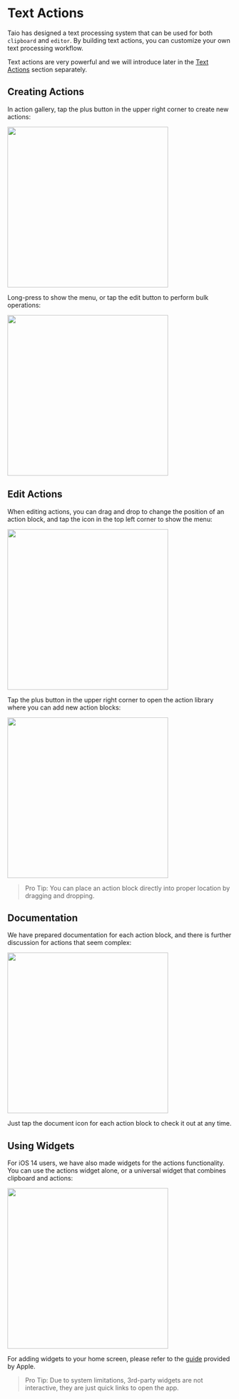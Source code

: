 # Text Actions

Taio has designed a text processing system that can be used for both `clipboard` and `editor`. By building text actions, you can customize your own text processing workflow.

Text actions are very powerful and we will introduce later in the [Text Actions](actions/basics.md) section separately.

## Creating Actions

In action gallery, tap the plus button in the upper right corner to create new actions:

<img src="/quick-start/assets/IMG_12.png" width="360" />

Long-press to show the menu, or tap the edit button to perform bulk operations:

<img src="/quick-start/assets/IMG_13.png" width="360" />

## Edit Actions

When editing actions, you can drag and drop to change the position of an action block, and tap the icon in the top left corner to show the menu:

<img src="/quick-start/assets/IMG_14.png" width="360" />

Tap the plus button in the upper right corner to open the action library where you can add new action blocks:

<img src="/quick-start/assets/IMG_15.png" width="360" />

> Pro Tip: You can place an action block directly into proper location by dragging and dropping.

## Documentation

We have prepared documentation for each action block, and there is further discussion for actions that seem complex:

<img src="/quick-start/assets/IMG_16.png" width="360" />

Just tap the document icon for each action block to check it out at any time.

## Using Widgets

For iOS 14 users, we have also made widgets for the actions functionality. You can use the actions widget alone, or a universal widget that combines clipboard and actions:

<img src="/quick-start/assets/IMG_17.png" width="360" />

For adding widgets to your home screen, please refer to the [guide](https://support.apple.com/en-us/HT207122) provided by Apple.

> Pro Tip: Due to system limitations, 3rd-party widgets are not interactive, they are just quick links to open the app.